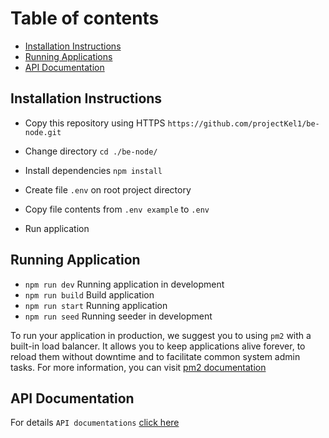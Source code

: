 # Table of contents
- [Installation Instructions](#installing-instructions)
- [Running Applications](#running-application)
- [API Documentation](#api-documentation)

<a name="installing-instructions"/>

## Installation Instructions

- Copy this repository using HTTPS `https://github.com/projectKel1/be-node.git`

- Change directory `cd ./be-node/`

- Install dependencies `npm install`

- Create file `.env` on root project directory

- Copy file contents from `.env example` to `.env`

- Run application

<a name="running-application"/>

## Running Application

- `npm run dev` Running application in development
- `npm run build` Build application
- `npm run start` Running application
- `npm run seed` Running seeder in development

To run your application in production, we suggest you to using `pm2` with a built-in load balancer. It allows you to keep applications alive forever, to reload them without downtime and to facilitate common system admin tasks. For more information, you can visit [pm2 documentation](https://pm2.keymetrics.io/docs/usage/quick-start/)

<a name="api-documentation"/>

## API Documentation

For details `API documentations` [click here](docs/v1/request-leaves.md)